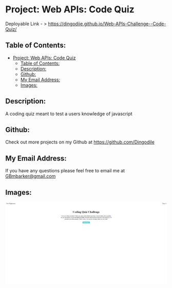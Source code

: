 # Project: Web APIs: Code Quiz

  Deployable Link - > https://dingodiie.github.io/Web-APIs-Challenge--Code-Quiz/


## Table of Contents: 
- [Project: Web APIs: Code Quiz](#project-web-apis-code-quiz)
  - [Table of Contents:](#table-of-contents)
  - [Description:](#description)
  - [Github:](#github)
  - [My Email Address:](#my-email-address)
  - [Images:](#images)



## Description:
A coding quiz meant to test a users knowledge of javascript

## Github: 
Check out more projects on my Github at https://github.com/DingodiIe

## My Email Address:
If you have any questions please feel free to email me at GBmbarker@gmail.com


## Images:

![Project Screenshot](./Assets/siteLaunch.png)

